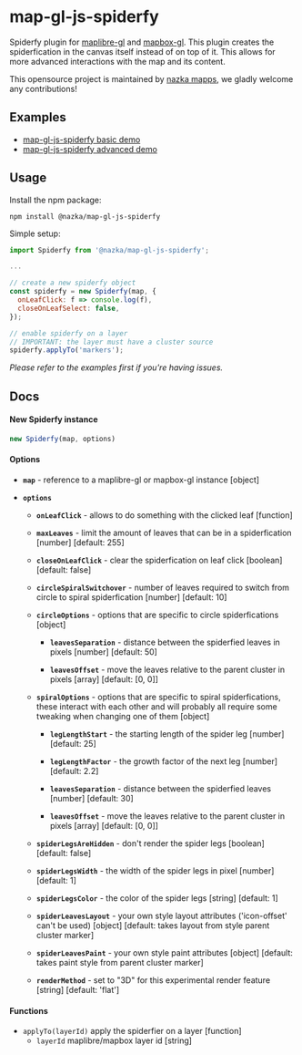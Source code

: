 # map-gl-js-spiderfy
Spiderfy plugin for [maplibre-gl](https://maplibre.org/) and [mapbox-gl](https://www.mapbox.com/mapbox-gljs). This plugin creates the spiderfication in the canvas
itself instead of on top of it. This allows for more advanced interactions with the map and its content.

This opensource project is maintained by [nazka mapps](https://www.nazka.be/en/), we gladly welcome any contributions!

## Examples
- [map-gl-js-spiderfy basic demo](https://codepen.io/cssimon/full/vYePWLW)
- [map-gl-js-spiderfy advanced demo](https://codepen.io/cssimon/full/NWamBRL)

## Usage
Install the npm package:
```
npm install @nazka/map-gl-js-spiderfy
```
Simple setup:
```js
import Spiderfy from '@nazka/map-gl-js-spiderfy';

...

// create a new spiderfy object
const spiderfy = new Spiderfy(map, {
  onLeafClick: f => console.log(f),
  closeOnLeafSelect: false,
});

// enable spiderfy on a layer
// IMPORTANT: the layer must have a cluster source
spiderfy.applyTo('markers');
```
*Please refer to the examples first if you're having issues.*

## Docs
#### New Spiderfy instance
```js
new Spiderfy(map, options)
```

#### Options
- **`map`** - reference to a maplibre-gl or mapbox-gl instance [object]

- **`options`**
  - **`onLeafClick`** - allows to do something with the clicked leaf [function]
  
  - **`maxLeaves`** - limit the amount of leaves that can be in a spiderfication [number] [default: 255]
  
  - **`closeOnLeafClick`** - clear the spiderfication on leaf click [boolean] [default: false]
  
  - **`circleSpiralSwitchover`** - number of leaves required to switch from circle to spiral spiderfication [number] [default: 10]
  
  - **`circleOptions`** - options that are specific to circle spiderfications [object]
  
    - **`leavesSeparation`** - distance between the spiderfied leaves in pixels [number] [default: 50]
    
    - **`leavesOffset`** - move the leaves relative to the parent cluster in pixels [array] [default: [0, 0]]
  
  - **`spiralOptions`** - options that are specific to spiral spiderfications, these interact with each other and will probably all require some tweaking when changing one of them [object]
  
    - **`legLengthStart`** - the starting length of the spider leg [number] [default: 25]
    
    - **`legLengthFactor`** - the growth factor of the next leg [number] [default: 2.2]
    
    - **`leavesSeparation`** - distance between the spiderfied leaves [number] [default: 30]
    
    - **`leavesOffset`** - move the leaves relative to the parent cluster in pixels [array] [default: [0, 0]]
  
  - **`spiderLegsAreHidden`** - don't render the spider legs [boolean] [default: false]
  
  - **`spiderLegsWidth`** - the width of the spider legs in pixel [number] [default: 1]
  
  - **`spiderLegsColor`** - the color of the spider legs [string] [default: 1]
  
  - **`spiderLeavesLayout`** - your own style layout attributes ('icon-offset' can't be used) [object] [default: takes layout from style parent cluster marker]
  
  - **`spiderLeavesPaint`** - your own style paint attributes [object] [default: takes paint style from parent cluster marker]
  
  - **`renderMethod`** - set to "3D" for this experimental render feature [string] [default: 'flat']

#### Functions
- `applyTo(layerId)` apply the spiderfier on a layer [function]
  - `layerId` maplibre/mapbox layer id [string]
